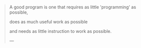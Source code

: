 > A good program is one that requires as little 'programming' as possible,
> 
> does as much useful work as possible
> 
> and needs as little instruction to work as possible.
> 
> — <cite></cite>
